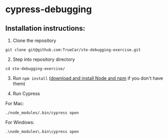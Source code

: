 # cypress-debugging

## Installation instructions:

1. Clone the repository

```
git clone git@github.com:TrueCar/ste-debugging-exercise.git
```

2. Step into repository directory

```
cd ste-debugging-exercise/
```

3. Run `npm install` ([download and install Node and npm](https://www.npmjs.com/get-npm) if you don't have them)

4. Run Cypress

For Mac:
```
./node_modules/.bin/cypress open
```

For Windows:
```
.\node_modules\.bin\cypress open
```